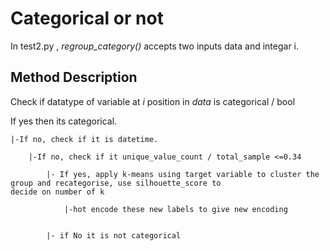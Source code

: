  # Categorical or not 

In test2.py , *regroup_category()* accepts two inputs data and integar i.

## Method Description

Check if datatype of variable at *i* position in *data* is categorical / bool 


If yes then its categorical.

	|-If no, check if it is datetime.
	
		|-If no, check if it unique_value_count / total_sample <=0.34 
		
			|- If yes, apply k-means using target variable to cluster the group and recategorise, use silhouette_score to 					decide on number of k
			
				|-hot encode these new labels to give new encoding
				
				
			|- if No it is not categorical
